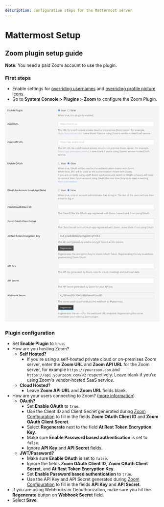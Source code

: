 ```yaml
---
description: Configuration steps for the Mattermost server
---
```


# Mattermost Setup

## Zoom plugin setup guide

**Note:** You need a paid Zoom account to use the plugin.

### First steps

* Enable settings for [overriding usernames](https://docs.mattermost.com/administration/config-settings.html#enable-integrations-to-override-usernames) and [overriding profile picture icons](https://docs.mattermost.com/administration/config-settings.html#enable-integrations-to-override-profile-picture-icons).
* Go to **System Console > Plugins > Zoom** to configure the Zoom Plugin.

![zoom plugin configuration](../.gitbook/assets/zoom-plugin-configuration.png)

### Plugin configuration

* Set **Enable Plugin** to `true`.
* How are you hosting Zoom?
  * **Self Hosted?**
    * If you're using a self-hosted private cloud or on-premises Zoom server, enter the **Zoom URL** and **Zoom API URL** for the Zoom server, for example `https://yourzoom.com` and `https://api.yourzoom.com/v2` respectively. Leave blank if you're using Zoom's vendor-hosted SaaS service.
  * **Cloud Hosted?**
    * Leave **Zoom API URL** and **Zoom URL** fields blank.
* How are your users connecting to Zoom? \([more information](zoom-configuration/)\)
  * **OAuth?**
    * Set **Enable OAuth** to `true`.
    * Use the Client ID and Client Secret generated during [Zoom Configuration](zoom-configuration/zoom-setup-oauth.md) to fill in the fields **Zoom OAuth Client ID** and **Zoom OAuth Client Secret**.
    * Select **Regenerate** next to the field **At Rest Token Encryption Key**.
    * Make sure **Enable Password based authentication** is set to `false`.
    * Ignore **API Key** and **API Secret** fields.
  * **JWT/Password?**
    * Make sure **Enable OAuth** is set to `false`.
    * Ignore the fields **Zoom OAuth Client ID**, **Zoom OAuth Client Secret**, and **At Rest Token Encryption Key**.
    * Set **Enable Password based authentication** to `true`.
    * Use the API Key and API Secret generated during [Zoom Configuration](https://github.com/mattermost/mattermost-plugin-zoom/tree/8cc104ee70b0b51ac7e4c8c73715f25c42c782e0/docs/installation/zoom-configuration/zoom-setup-jwt.md) to fill in the fields **API Key** and **API Secret**.
* If you are using Webhooks or Deauthorization, make sure you hit the **Regenerate** button on **Webhook Secret** field.
* Select **Save**.
